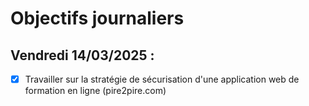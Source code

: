 # Objectifs journaliers

## Vendredi 14/03/2025 :

- [x] Travailler sur la stratégie de sécurisation d'une application web de formation en ligne (pire2pire.com)
